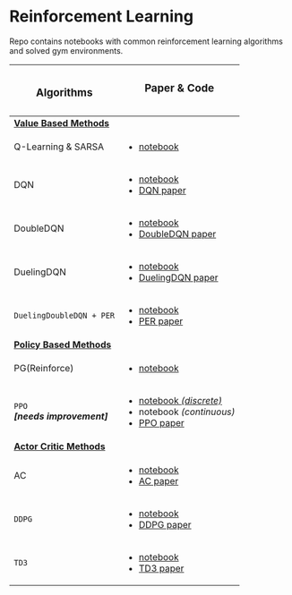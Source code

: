 # Reinforcement Learning

Repo contains notebooks with common reinforcement learning algorithms and solved gym environments.

| <h3>Algorithms</h2> | <h3>Paper & Code<h2> |
|---|---|
| <ins> **Value Based Methods** </ins> ||
| Q-Learning & SARSA | <ul><li>[notebook](https://github.com/nimishsantosh107/Reinforcement-Learning/blob/master/algorithms/0.QLearning-SARSA.ipynb) </li></ul>|
| DQN | <ul><li>[notebook](https://github.com/nimishsantosh107/Reinforcement-Learning/blob/master/algorithms/1.DQN.ipynb) </li><li> [DQN paper](https://github.com/nimishsantosh107/Reinforcement-Learning/blob/master/papers/1.DQN.pdf) </li></ul>|
| DoubleDQN | <ul><li>[notebook](https://github.com/nimishsantosh107/Reinforcement-Learning/blob/master/algorithms/2.DDQN.ipynb)</li><li>[DoubleDQN paper](https://github.com/nimishsantosh107/Reinforcement-Learning/blob/master/papers/2.DoubleDQN.pdf)</li></ul> |
| DuelingDQN | <ul><li>[notebook](https://github.com/nimishsantosh107/Reinforcement-Learning/blob/master/algorithms/3.DuelingDQN.ipynb) </li><li> [DuelingDQN paper](https://github.com/nimishsantosh107/Reinforcement-Learning/blob/master/papers/3.DuelingDQN.pdf) </li></ul>|
| `DuelingDoubleDQN + PER` |  <ul><li> [notebook](https://github.com/nimishsantosh107/Reinforcement-Learning/blob/master/algorithms/4.DuelingDDQN%20%5BPR%5D.ipynb) </li><li>  [PER paper](https://github.com/nimishsantosh107/Reinforcement-Learning/blob/master/papers/E.PER.pdf) </li></ul> |
| <ins> **Policy Based Methods** </ins> ||
| PG(Reinforce) | <ul><li> [notebook](https://github.com/nimishsantosh107/Reinforcement-Learning/blob/master/algorithms/5.PG.ipynb) </li></ul> |
| `PPO` <br> ***[needs improvement]*** | <ul><li> [notebook *(discrete)*](https://github.com/nimishsantosh107/Reinforcement-Learning/blob/master/algorithms/9.PPO%20%5Bdiscrete%5D.ipynb) </li><li> notebook *(continuous)* </li><li> [PPO paper](https://github.com/nimishsantosh107/Reinforcement-Learning/blob/master/papers/7.PPO.pdf) </li></ul> |
| <ins> **Actor Critic Methods** </ins> ||
| AC |  <ul><li> [notebook](https://github.com/nimishsantosh107/Reinforcement-Learning/blob/master/algorithms/6.AC.ipynb) </li><li> [AC paper](https://github.com/nimishsantosh107/Reinforcement-Learning/blob/master/papers/4.AC.pdf) </li></ul> |
| `DDPG` |  <ul><li> [notebook](https://github.com/nimishsantosh107/Reinforcement-Learning/blob/master/algorithms/7.DDPG.ipynb) </li><li>  [DDPG paper](https://github.com/nimishsantosh107/Reinforcement-Learning/blob/master/papers/5.DDPG.pdf) </li></ul> |
| `TD3` |  <ul><li> [notebook](https://github.com/nimishsantosh107/Reinforcement-Learning/blob/master/algorithms/8.TD3.ipynb) </li><li>  [TD3 paper](https://github.com/nimishsantosh107/Reinforcement-Learning/blob/master/papers/6.TD3.pdf) </li></ul> |